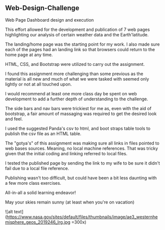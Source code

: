 ## Web-Design-Challenge
Web Page Dashboard design and execution

This effort allowed for the development and publication of 7 web pages highlighting our analysis of certain weather data and the Earth'latitude. 

The landing/home page was the starting point for my work. I also made sure each of the pages had an landing link so that browsers could return to the home page at any time. 

HTML, CSS, and Bootstrap were utilized to carry out the assignment. 

I found this assignment more challenging than some previous as the material is all new and much of what we were tasked with seemed only lightly or not at all touched upon. 

I would recommend at least one more class day be spent on web development to add a further depth of understanding to the challenge. 

The side bars and nav bars were trickiest for me as, even with the aid of bootstrap, a fair amount of massaging was required to get the desired look and feel. 

I used the suggested Panda's csv to html, and boot straps table tools to publish the csv file as an HTML table. 

The "gotya's" of this assignment was making sure all links in files pointed to web bases sources. Meaning, no local machine references. That was tricky given that the initial coding and linking referred to local files. 

I tested the published page by sending the link to my wife to be sure it didn't fail due to a local file reference.

Publishing wasn't too difficult, but could have been a bit less daunting with a few more class exercises. 

All-in-all a solid learning endeavor!

May your skies remain sunny (at least when you're on vacation)

![alt text](https://www.nasa.gov/sites/default/files/thumbnails/image/ae3_westernhemisphere_geos_2019246_lrg.jpg =300x)

